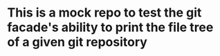 # This is a mock repo to test the git facade's ability to print the file tree of a given git repository